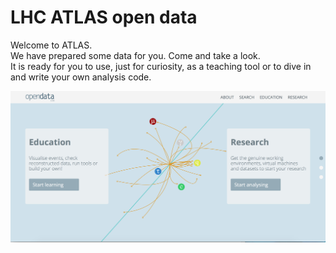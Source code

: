 # LHC ATLAS open data

Welcome to ATLAS.  
We have prepared some data for you.  Come and take a look.  
It is ready for you to use, just for curiosity, as a teaching tool or to dive in and write your own analysis code.  


![](openDataScreenShot.png)